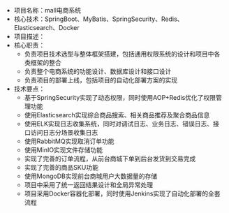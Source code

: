
- 项目名称：mall电商系统
- 核心技术：SpringBoot、MyBatis、SpringSecurity、Redis、Elasticsearch、Docker
- 项目描述：
- 核心职责：
  - 负责项目技术选型与整体框架搭建，包括通用权限系统的设计和项目中各类框架的整合
  - 负责整个电商系统的功能设计、数据库设计和接口设计
  - 负责项目的部署上线，包括项目的自动化部署方案的实现
- 技术要点：
  - 基于SpringSecurity实现了动态权限，同时使用AOP+Redis优化了权限管理功能
  - 使用Elasticsearch实现综合商品搜索、相关商品推荐及聚合商品信息
  - 使用ELK实现日志收集系统，同时对调试日志、业务日志、错误日志、接口访问日志分场景收集日志
  - 使用RabbitMQ实现取消订单功能
  - 使用MinIO实现文件存储功能
  - 实现了完善的订单流程，从前台商城下单到后台发货到交易完成
  - 实现了完善的商品SKU功能
  - 使用MongoDB实现前台商城用户大数据量的存储
  - 项目中采用了统一返回结果设计和全局异常处理
  - 项目采用Docker容器化部署，同时使用Jenkins实现了自动化部署的全套流程

